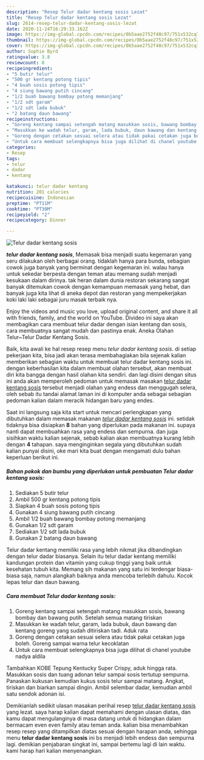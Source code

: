 ```yaml
---
description: "Resep Telur dadar kentang sosis Lezat"
title: "Resep Telur dadar kentang sosis Lezat"
slug: 2614-resep-telur-dadar-kentang-sosis-lezat
date: 2020-11-24T16:29:33.162Z
image: https://img-global.cpcdn.com/recipes/0b5aae2752f48c97/751x532cq70/telur-dadar-kentang-sosis-foto-resep-utama.jpg
thumbnail: https://img-global.cpcdn.com/recipes/0b5aae2752f48c97/751x532cq70/telur-dadar-kentang-sosis-foto-resep-utama.jpg
cover: https://img-global.cpcdn.com/recipes/0b5aae2752f48c97/751x532cq70/telur-dadar-kentang-sosis-foto-resep-utama.jpg
author: Sophie Byrd
ratingvalue: 3.8
reviewcount: 8
recipeingredient:
- "5 butir telur"
- "500 gr kentang potong tipis"
- "4 buah sosis potong tipis"
- "4 siung bawang putih cincang"
- "1/2 buah bawang bombay potong memanjang"
- "1/2 sdt garam"
- "1/2 sdt lada bubuk"
- "2 batang daun bawang"
recipeinstructions:
- "Goreng kentang sampai setengah matang masukkan sosis, bawang bombay dan bawang putih. Setelah semua matang tiriskan"
- "Masukkan ke wadah telur, garam, lada bubuk, daun bawang dan kentang goreng yang sudah ditiriskan tadi. Aduk rata"
- "Goreng dengan cetakan sesuai selera atau tidak pakai cetakan juga boleh. Goreng sampai warna telur kecoklatan"
- "Untuk cara membuat selengkapnya bisa juga dilihat di chanel youtube nadya aldila"
categories:
- Resep
tags:
- telur
- dadar
- kentang

katakunci: telur dadar kentang 
nutrition: 201 calories
recipecuisine: Indonesian
preptime: "PT11M"
cooktime: "PT30M"
recipeyield: "2"
recipecategory: Dinner

---
```



![Telur dadar kentang sosis](https://img-global.cpcdn.com/recipes/0b5aae2752f48c97/751x532cq70/telur-dadar-kentang-sosis-foto-resep-utama.jpg)

<b><i>telur dadar kentang sosis</i></b>, Memasak bisa menjadi suatu kegemaran yang seru dilakukan oleh berbagai orang. tidaklah hanya para bunda, sebagian cowok juga banyak yang berminat dengan kegemaran ini. walau hanya untuk sekedar berpesta dengan teman atau memang sudah menjadi kesukaan dalam dirinya. tak heran dalam dunia restoran sekarang sangat banyak ditemukan cowok dengan kemampuan memasak yang hebat, dan banyak juga kita lihat di aneka depot dan restoran yang mempekerjakan koki laki laki sebagai juru masak terbaik nya.

Enjoy the videos and music you love, upload original content, and share it all with friends, family, and the world on YouTube. Divideo ini saya akan membagikan cara membuat telur dadar dengan isian kentang dan sosis, cara membuatnya sangat mudah dan pastinya enak. Aneka Olahan Telur~Telur Dadar Kentang Sosis.

Baik, kita awali ke hal resep resep menu <i>telur dadar kentang sosis</i>. di setiap pekerjaan kita, bisa jadi akan terasa membahagiakan bila sejenak kalian memberikan sebagian waktu untuk membuat telur dadar kentang sosis ini. dengan keberhasilan kita dalam membuat olahan tersebut, akan membuat diri kita bangga dengan hasil olahan kita sendiri. dan lagi disini dengan situs ini anda akan memperoleh pedoman untuk memasak masakan <u>telur dadar kentang sosis</u> tersebut menjadi olahan yang endess dan menggugah selera, oleh sebab itu tandai alamat laman ini di komputer anda sebagai sebagian pedoman kalian dalam meracik hidangan baru yang endes.


Saat ini langsung saja kita start untuk mencari perlengkapan yang dibutuhkan dalam memasak makanan <u><i>telur dadar kentang sosis</i></u> ini. setidak tidaknya bisa disiapkan <b>8</b> bahan yang diperlukan pada makanan ini. supaya nanti dapat membuahkan rasa yang endess dan sempurna. dan juga sisihkan waktu kalian sejenak, sebab kalian akan membuatnya kurang lebih dengan <b>4</b> tahapan. saya menginginkan segala yang dibutuhkan sudah kalian punyai disini, oke mari kita buat dengan mengamati dulu bahan keperluan berikut ini.

<!--inarticleads1-->

##### Bahan pokok dan bumbu yang diperlukan untuk pembuatan Telur dadar kentang sosis:

1. Sediakan 5 butir telur
1. Ambil 500 gr kentang potong tipis
1. Siapkan 4 buah sosis potong tipis
1. Gunakan 4 siung bawang putih cincang
1. Ambil 1/2 buah bawang bombay potong memanjang
1. Gunakan 1/2 sdt garam
1. Sediakan 1/2 sdt lada bubuk
1. Gunakan 2 batang daun bawang


Telur dadar kentang memiliki rasa yang lebih nikmat jika dibandingkan dengan telur dadar biasanya. Selain itu telur dadar kentang memiliki kandungan protein dan vitamin yang cukup tinggi yang baik untuk kesehatan tubuh kita. Memang sih makanan yang satu ini terdengar biasa-biasa saja, namun alangkah baiknya anda mencoba terlebih dahulu. Kocok lepas telur dan daun bawang. 

<!--inarticleads2-->

##### Cara membuat Telur dadar kentang sosis:

1. Goreng kentang sampai setengah matang masukkan sosis, bawang bombay dan bawang putih. Setelah semua matang tiriskan
1. Masukkan ke wadah telur, garam, lada bubuk, daun bawang dan kentang goreng yang sudah ditiriskan tadi. Aduk rata
1. Goreng dengan cetakan sesuai selera atau tidak pakai cetakan juga boleh. Goreng sampai warna telur kecoklatan
1. Untuk cara membuat selengkapnya bisa juga dilihat di chanel youtube nadya aldila


Tambahkan KOBE Tepung Kentucky Super Crispy, aduk hingga rata. Masukkan sosis dan tuang adonan telur sampai sosis tertutup sempurna. Panaskan kukusan kemudian kukus sosis telur sampai matang. Angkat, tiriskan dan biarkan sampai dingin. Ambil selembar dadar, kemudian ambil satu sendok adonan isi. 

Demikianlah sedikit ulasan masakan perihal resep <u>telur dadar kentang sosis</u> yang lezat. saya harap kalian dapat memahami dengan ulasan diatas, dan kamu dapat mengulanginya di masa datang untuk di hidangkan dalam bermacam even even family atau teman anda. kalian bisa menambahkan resep resep yang ditampilkan diatas sesuai dengan harapan anda, sehingga menu <b>telur dadar kentang sosis</b> ini bs menjadi lebih endess dan sempurna lagi. demikian penjabaran singkat ini, sampai bertemu lagi di lain waktu. kami harap hari kalian menyenangkan.
